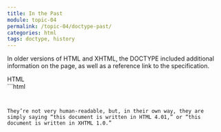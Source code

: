 ```yaml
---
title: In the Past
module: topic-04
permalink: /topic-04/doctype-past/
categories: html
tags: doctype, history
---
```


<div class="divider-heading"></div>

In older versions of HTML and XHTML, the DOCTYPE included additional information on the page, as well as a reference link to the specification.


<div id="code-heading">HTML</div>
```html
<!-- The DOCTYPE for HTML 4.01 looks like this: -->
<!DOCTYPE HTML PUBLIC"-//W3C//DTD HTML 4.01//EN" "http://www.w3.org/TR/html4/strict.dtd">


<!-- Here’s the DOCTYPE for XHTML 1.0: -->
<!DOCTYPE html PUBLIC "-//W3C//DTD XHTML 1.0 Strict //EN" "http://www.w3.org/TR/xhtml1/DTD/xhtml1-strict.dtd">
```


They’re not very human-readable, but, in their own way, they are simply saying “this document is written in HTML 4.01,” or “this document is written in XHTML 1.0.”
